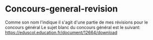 # Concours-general-revision
Comme son nom l'indique il s'agit d'une partie de mes révisions pour le concours général
Le sujet blanc du concours général est le suivant: https://eduscol.education.fr/document/12664/download
